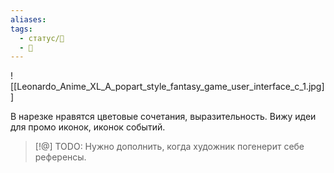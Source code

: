 ```yaml
---
aliases: 
tags:
  - статус/🌱
  - 💅
---
```

![[Leonardo_Anime_XL_A_popart_style_fantasy_game_user_interface_c_1.jpg]]

В нарезке нравятся цветовые сочетания, выразительность. Вижу идеи для промо иконок, иконок событий.

> [!@] TODO:
> Нужно дополнить, когда художник погенерит себе референсы.